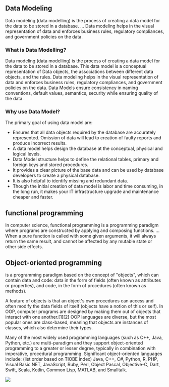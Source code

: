 

## Data Modeling

Data modeling (data modelling) is the process of creating a data model for the data to be stored in a database. ... Data modeling helps in the visual representation of data and enforces business rules, regulatory compliances, and government policies on the data.


### What is Data Modelling?
Data modeling (data modelling) is the process of creating a data model for the data to be stored in a database. This data model is a conceptual representation of Data objects, the associations between different data objects, and the rules. Data modeling helps in the visual representation of data and enforces business rules, regulatory compliances, and government policies on the data. Data Models ensure consistency in naming conventions, default values, semantics, security while ensuring quality of the data.

### Why use Data Model?
The primary goal of using data model are:

- Ensures that all data objects required by the database are accurately represented. Omission of data will lead to creation of faulty reports and produce incorrect results.
- A data model helps design the database at the conceptual, physical and logical levels.
- Data Model structure helps to define the relational tables, primary and foreign keys and stored procedures.
- It provides a clear picture of the base data and can be used by database developers to create a physical database.
- It is also helpful to identify missing and redundant data.
- Though the initial creation of data model is labor and time consuming, in the long run, it makes your IT infrastructure upgrade and maintenance cheaper and faster.


## functional programming

In computer science, functional programming is a programming paradigm where programs are constructed by applying and composing functions. ... When a pure function is called with some given arguments, it will always return the same result, and cannot be affected by any mutable state or other side effects.




## Object-oriented programming

is a programming paradigm based on the concept of "objects", which can contain data and code: data in the form of fields (often known as attributes or properties), and code, in the form of procedures (often known as methods).

A feature of objects is that an object's own procedures can access and often modify the data fields of itself (objects have a notion of this or self). In OOP, computer programs are designed by making them out of objects that interact with one another.[1][2] OOP languages are diverse, but the most popular ones are class-based, meaning that objects are instances of classes, which also determine their types.

Many of the most widely used programming languages (such as C++, Java, Python, etc.) are multi-paradigm and they support object-oriented programming to a greater or lesser degree, typically in combination with imperative, procedural programming. Significant object-oriented languages include: (list order based on TIOBE index) Java, C++, C#, Python, R, PHP, Visual Basic.NET, JavaScript, Ruby, Perl, Object Pascal, Objective-C, Dart, Swift, Scala, Kotlin, Common Lisp, MATLAB, and Smalltalk.


![](https://www3.ntu.edu.sg/home/ehchua/programming/java/images/OOP_Objects.png)

